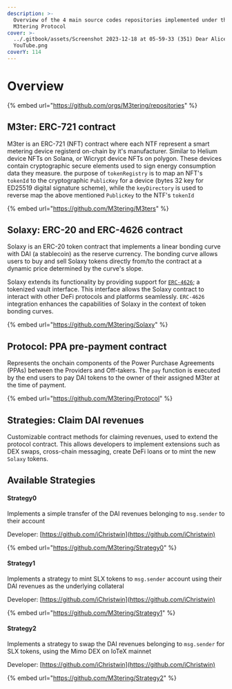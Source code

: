 ```yaml
---
description: >-
  Overview of the 4 main source codes repositories implemented under the
  M3tering Protocol
cover: >-
  ../.gitbook/assets/Screenshot 2023-12-18 at 05-59-33 (351) Dear Alice -
  YouTube.png
coverY: 114
---
```


# Overview

{% embed url="https://github.com/orgs/M3tering/repositories" %}

## M3ter: ERC-721 contract&#x20;

M3ter is an ERC-721 (NFT) contract where each NTF represent a smart metering device registerd on-chain by it's manufacturer. Similar to Helium device NFTs on Solana, or Wicrypt device NFTs on polygon.  These devices contain cryptographic secure elements used to sign energy consumption data they measure. the purpose of `tokenRegistry` is to map an NFT's `tokenId` to the cryptographic `PublicKey` for a device (bytes 32 key for ED25519 digital signature scheme), while the `keyDirectory` is used to reverse map the above mentioned `PublicKey` to the NTF's `tokenId`

{% embed url="https://github.com/M3tering/M3ters" %}

## Solaxy: ERC-20 and ERC-4626 contract

Solaxy is an ERC-20 token contract that implements a linear bonding curve with DAI (a stablecoin) as the reserve currency. The bonding curve allows users to buy and sell Solaxy tokens directly from/to the contract at a dynamic price determined by the curve's slope.&#x20;

Solaxy extends its functionality by providing support for [`ERC-4626`](https://eips.ethereum.org/EIPS/eip-4626); a tokenized vault interface. This interface allows the Solaxy contract to interact with other DeFi protocols and platforms seamlessly. `ERC-4626` integration enhances the capabilities of Solaxy in the context of token bonding curves.

{% embed url="https://github.com/M3tering/Solaxy" %}

## Protocol: PPA pre-payment contract&#x20;

Represents the onchain components of the Power Purchase Agreements (PPAs) between the Providers and Off-takers. The `pay` function is executed by the end users to pay DAI tokens to the owner of their assigned M3ter at the time of payment.

{% embed url="https://github.com/M3tering/Protocol" %}

## Strategies: Claim DAI revenues

Customizable contract methods for claiming revenues, used to extend the protocol contract. This allows developers to implement extensions such as DEX swaps, cross-chain messaging, create DeFi loans or to mint the new `Solaxy` tokens.

## Available Strategies

#### Strategy0

Implements a simple transfer of the DAI revenues belonging to `msg.sender` to their account&#x20;

Developer: [https://github.com/iChristwin](https://github.com/iChristwin)

{% embed url="https://github.com/M3tering/Strategy0" %}

#### Strategy1

Implements a strategy to mint SLX tokens to `msg.sender` account using their DAI revenues as the underlying collateral

Developer: [https://github.com/iChristwin](https://github.com/iChristwin)

{% embed url="https://github.com/M3tering/Strategy1" %}

#### Strategy2

Implements a strategy to swap the DAI revenues belonging to `msg.sender` for SLX tokens, using the Mimo DEX on IoTeX mainnet

Developer: [https://github.com/iChristwin](https://github.com/iChristwin)

{% embed url="https://github.com/M3tering/Strategy2" %}
